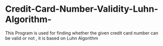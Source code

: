 # Credit-Card-Number-Validity-Luhn-Algorithm-
This Program is used for finding whether the given credit card number can be valid or not , it is based on Luhn Algorithm
